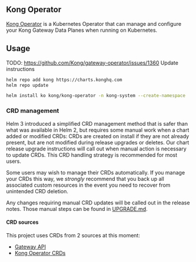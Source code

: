 ## Kong Operator

[Kong Operator](https://docs.konghq.com/kong-operator/latest/) is a Kubernetes Operator
that can manage and configure your Kong Gateway Data Planes when running on Kubernetes.

## Usage

TODO: https://github.com/Kong/gateway-operator/issues/1360 Update instructions


```bash
helm repo add kong https://charts.konghq.com
helm repo update

helm install ko kong/kong-operator -n kong-system --create-namespace
```

### CRD management

Helm 3 introduced a simplified CRD management method that is safer than what was
available in Helm 2, but requires some manual work when a chart added or modified CRDs:
CRDs are created on install if they are not already present, but are not modified during
release upgrades or deletes. Our chart release upgrade instructions will call out
when manual action is necessary to update CRDs. This CRD handling strategy is
recommended for most users.

Some users may wish to manage their CRDs automatically. If you manage your CRDs
this way, we _strongly_ recommend that you back up all associated custom
resources in the event you need to recover from unintended CRD deletion.

Any changes requiring manual CRD updates will be called out in the release notes.
Those manual steps can be found in [UPGRADE.md](UPGRADE.md).

#### CRD sources

This project uses CRDs from 2 sources at this moment:

- [Gateway API](https://gateway-api.sigs.k8s.io/)
- [Kong Operator CRDs](https://github.com/Kong/kong-operator)
